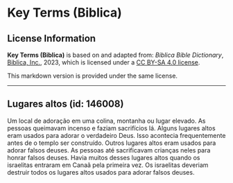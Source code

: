 # Key Terms (Biblica)

## License Information

**Key Terms (Biblica)** is based on and adapted from: _Biblica Bible Dictionary_, [Biblica, Inc.](https://www.biblica.com/), 2023, which is licensed under a [CC BY-SA 4.0 license](https://creativecommons.org/licenses/by-sa/4.0/legalcode.en).

This markdown version is provided under the same license.



--------------------------------

## Lugares altos (id: 146008)

Um local de adoração em uma colina, montanha ou lugar elevado. As pessoas queimavam incenso e faziam sacrifícios lá. Alguns lugares altos eram usados para adorar o verdadeiro Deus. Isso acontecia frequentemente antes de o templo ser construído. Outros lugares altos eram usados para adorar falsos deuses. As pessoas até sacrificavam crianças neles para honrar falsos deuses. Havia muitos desses lugares altos quando os israelitas entraram em Canaã pela primeira vez. Os israelitas deveriam destruir todos os lugares altos usados para adorar falsos deuses.


